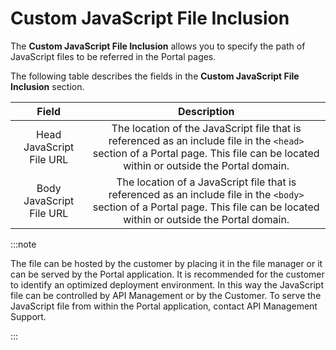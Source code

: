 ﻿---
sidebar_position: 3
---

# Custom JavaScript File Inclusion

<head>
  <meta name="guidename" content="API Management"/>
  <meta name="context" content="GUID-c6e3f848-2bee-4778-bffa-6da42b39dad9"/>
</head>

The **Custom JavaScript File Inclusion** allows you to specify the path of JavaScript files to be referred in the Portal pages. 

The following table describes the fields in the **Custom JavaScript File Inclusion** section. 

|**Field** |**Description** |
| :-: | :-: |
|Head JavaScript File URL|The location of the JavaScript file that is referenced as an include file in the `<head>` section of a Portal page. This file can be located within or outside the Portal domain. |
|Body JavaScript File URL|The location of a JavaScript file that is referenced as an include file in the `<body>` section of a Portal page. This file can be located within or outside the Portal domain. |

:::note

The file can be hosted by the customer by placing it in the file manager or it can be served by the Portal application. It is recommended for the customer to identify an optimized deployment environment. In this way the JavaScript file can be controlled by API Management or by the Customer. To serve the JavaScript file from within the Portal application, contact API Management Support. 

:::
